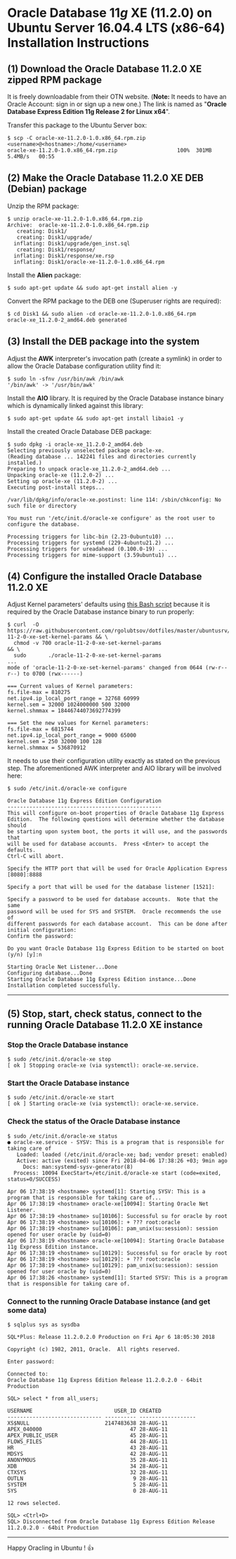 # Oracle Database 11*g* XE (11.2.0) on Ubuntu Server 16.04.4 LTS (x86-64) Installation Instructions

## (1) Download the Oracle Database 11.2.0 XE zipped RPM package

It is freely downloadable from their OTN website. (**Note:** It needs to have an Oracle Account: sign in or sign up a new one.) The link is named as "**Oracle Database Express Edition 11g Release 2 for Linux x64**".

Transfer this package to the Ubuntu Server box:

```
$ scp -C oracle-xe-11.2.0-1.0.x86_64.rpm.zip <username>@<hostname>:/home/<username>
oracle-xe-11.2.0-1.0.x86_64.rpm.zip                   100%  301MB   5.4MB/s   00:55
```

## (2) Make the Oracle Database 11.2.0 XE DEB (Debian) package

Unzip the RPM package:

```
$ unzip oracle-xe-11.2.0-1.0.x86_64.rpm.zip
Archive:  oracle-xe-11.2.0-1.0.x86_64.rpm.zip
   creating: Disk1/
   creating: Disk1/upgrade/
  inflating: Disk1/upgrade/gen_inst.sql
   creating: Disk1/response/
  inflating: Disk1/response/xe.rsp
  inflating: Disk1/oracle-xe-11.2.0-1.0.x86_64.rpm
```

Install the **Alien** package:

```
$ sudo apt-get update && sudo apt-get install alien -y
```

Convert the RPM package to the DEB one (Superuser rights are required):

```
$ cd Disk1 && sudo alien -cd oracle-xe-11.2.0-1.0.x86_64.rpm
oracle-xe_11.2.0-2_amd64.deb generated
```

## (3) Install the DEB package into the system

Adjust the **AWK** interpreter's invocation path (create a symlink) in order to allow the Oracle Database configuration utility find it:

```
$ sudo ln -sfnv /usr/bin/awk /bin/awk
'/bin/awk' -> '/usr/bin/awk'
```

Install the **AIO** library. It is required by the Oracle Database instance binary which is dynamically linked against this library:

```
$ sudo apt-get update && sudo apt-get install libaio1 -y
```

Install the created Oracle Database DEB package:

```
$ sudo dpkg -i oracle-xe_11.2.0-2_amd64.deb
Selecting previously unselected package oracle-xe.
(Reading database ... 142241 files and directories currently installed.)
Preparing to unpack oracle-xe_11.2.0-2_amd64.deb ...
Unpacking oracle-xe (11.2.0-2) ...
Setting up oracle-xe (11.2.0-2) ...
Executing post-install steps...

/var/lib/dpkg/info/oracle-xe.postinst: line 114: /sbin/chkconfig: No such file or directory

You must run '/etc/init.d/oracle-xe configure' as the root user to configure the database.

Processing triggers for libc-bin (2.23-0ubuntu10) ...
Processing triggers for systemd (229-4ubuntu21.2) ...
Processing triggers for ureadahead (0.100.0-19) ...
Processing triggers for mime-support (3.59ubuntu1) ...
```

## (4) Configure the installed Oracle Database 11.2.0 XE

Adjust Kernel parameters' defaults using [this Bash script](https://raw.githubusercontent.com/rgolubtsov/dotfiles/master/ubuntusrv/oracle-11-2-0-xe-set-kernel-params "Adjust Kernel parameters required by the Oracle Database instance binary.") because it is required by the Oracle Database instance binary to run properly:

```
$ curl  -O https://raw.githubusercontent.com/rgolubtsov/dotfiles/master/ubuntusrv/oracle-11-2-0-xe-set-kernel-params && \
  chmod -v 700 oracle-11-2-0-xe-set-kernel-params                                                                    && \
  sudo       ./oracle-11-2-0-xe-set-kernel-params
...
mode of 'oracle-11-2-0-xe-set-kernel-params' changed from 0644 (rw-r--r--) to 0700 (rwx------)

=== Current values of Kernel parameters:
fs.file-max = 810275
net.ipv4.ip_local_port_range = 32768 60999
kernel.sem = 32000 1024000000 500 32000
kernel.shmmax = 18446744073692774399

=== Set the new values for Kernel parameters:
fs.file-max = 6815744
net.ipv4.ip_local_port_range = 9000 65000
kernel.sem = 250 32000 100 128
kernel.shmmax = 536870912
```

It needs to use their configuration utility exactly as stated on the previous step. The aforementioned AWK interpreter and AIO library will be involved here:

```
$ sudo /etc/init.d/oracle-xe configure

Oracle Database 11g Express Edition Configuration
-------------------------------------------------
This will configure on-boot properties of Oracle Database 11g Express
Edition.  The following questions will determine whether the database should
be starting upon system boot, the ports it will use, and the passwords that
will be used for database accounts.  Press <Enter> to accept the defaults.
Ctrl-C will abort.

Specify the HTTP port that will be used for Oracle Application Express [8080]:8888

Specify a port that will be used for the database listener [1521]:

Specify a password to be used for database accounts.  Note that the same
password will be used for SYS and SYSTEM.  Oracle recommends the use of
different passwords for each database account.  This can be done after
initial configuration:
Confirm the password:

Do you want Oracle Database 11g Express Edition to be started on boot (y/n) [y]:n

Starting Oracle Net Listener...Done
Configuring database...Done
Starting Oracle Database 11g Express Edition instance...Done
Installation completed successfully.
```

---

## (5) Stop, start, check status, connect to the running Oracle Database 11.2.0 XE instance

### Stop the Oracle Database instance

```
$ sudo /etc/init.d/oracle-xe stop
[ ok ] Stopping oracle-xe (via systemctl): oracle-xe.service.
```

### Start the Oracle Database instance

```
$ sudo /etc/init.d/oracle-xe start
[ ok ] Starting oracle-xe (via systemctl): oracle-xe.service.
```

### Check the status of the Oracle Database instance

```
$ sudo /etc/init.d/oracle-xe status
● oracle-xe.service - SYSV: This is a program that is responsible for taking care of
   Loaded: loaded (/etc/init.d/oracle-xe; bad; vendor preset: enabled)
   Active: active (exited) since Fri 2018-04-06 17:38:26 +03; 9min ago
     Docs: man:systemd-sysv-generator(8)
  Process: 10094 ExecStart=/etc/init.d/oracle-xe start (code=exited, status=0/SUCCESS)

Apr 06 17:38:19 <hostname> systemd[1]: Starting SYSV: This is a program that is responsible for taking care of...
Apr 06 17:38:19 <hostname> oracle-xe[10094]: Starting Oracle Net Listener.
Apr 06 17:38:19 <hostname> su[10106]: Successful su for oracle by root
Apr 06 17:38:19 <hostname> su[10106]: + ??? root:oracle
Apr 06 17:38:19 <hostname> su[10106]: pam_unix(su:session): session opened for user oracle by (uid=0)
Apr 06 17:38:19 <hostname> oracle-xe[10094]: Starting Oracle Database 11g Express Edition instance.
Apr 06 17:38:19 <hostname> su[10129]: Successful su for oracle by root
Apr 06 17:38:19 <hostname> su[10129]: + ??? root:oracle
Apr 06 17:38:19 <hostname> su[10129]: pam_unix(su:session): session opened for user oracle by (uid=0)
Apr 06 17:38:26 <hostname> systemd[1]: Started SYSV: This is a program that is responsible for taking care of.
```

### Connect to the running Oracle Database instance (and get some data)

```
$ sqlplus sys as sysdba

SQL*Plus: Release 11.2.0.2.0 Production on Fri Apr 6 18:05:30 2018

Copyright (c) 1982, 2011, Oracle.  All rights reserved.

Enter password:

Connected to:
Oracle Database 11g Express Edition Release 11.2.0.2.0 - 64bit Production

SQL> select * from all_users;

USERNAME                          USER_ID CREATED
------------------------------ ---------- ------------------
XS$NULL                        2147483638 28-AUG-11
APEX_040000                            47 28-AUG-11
APEX_PUBLIC_USER                       45 28-AUG-11
FLOWS_FILES                            44 28-AUG-11
HR                                     43 28-AUG-11
MDSYS                                  42 28-AUG-11
ANONYMOUS                              35 28-AUG-11
XDB                                    34 28-AUG-11
CTXSYS                                 32 28-AUG-11
OUTLN                                   9 28-AUG-11
SYSTEM                                  5 28-AUG-11
SYS                                     0 28-AUG-11

12 rows selected.

SQL> <Ctrl+D>
SQL> Disconnected from Oracle Database 11g Express Edition Release 11.2.0.2.0 - 64bit Production
```

---

Happy Oracling in Ubuntu ! :+1:
